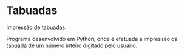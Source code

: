 # Tabuadas
Impressão de tabuadas.


Programa desenvolvido em Python, onde é efetuada a impressão da tabuada de um número inteiro digitado pelo usuário.
